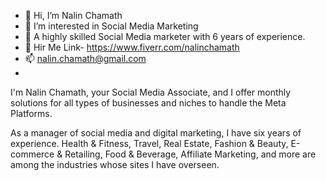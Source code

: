 - 👋 Hi, I’m Nalin Chamath
- 👀 I’m interested in Social Media Marketing 
- 🌱 A highly skilled Social Media marketer with 6 years of experience.
- 💞️ Hir Me Link-  https://www.fiverr.com/nalinchamath
- 📫 nalin.chamath@gmail.com
-  
I'm Nalin Chamath, your Social Media Associate, and I offer monthly solutions for all types of businesses and niches to handle the Meta Platforms.
 
As a manager of social media and digital marketing, I have six years of experience. Health & Fitness, Travel, Real Estate, Fashion & Beauty, E-commerce & Retailing, Food & Beverage, Affiliate Marketing, and more are among the industries whose sites I have overseen.

<!---
NalinChamath/NalinChamath is a ✨ special ✨ repository because its `README.md` (this file) appears on your GitHub profile.
You can click the Preview link to take a look at your changes.
--->
